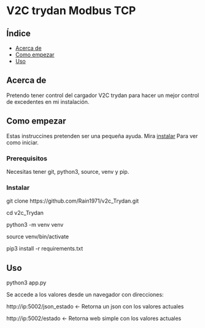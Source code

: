 # V2C trydan Modbus TCP
## Índice

- [Acerca de](#about)
- [Como empezar](#getting_started)
- [Uso](#usage)

## Acerca de <a name = "about"></a>

Pretendo tener control del cargador V2C trydan para hacer un mejor control de excedentes en mi instalación.

## Como empezar <a name = "getting_started"></a>

Estas instruccines pretenden ser una pequeña ayuda. Mira [instalar](#instalar) Para ver como iniciar.

### Prerequisitos

Necesitas tener git, python3, source, venv y pip.

### Instalar <a name = "deployment"></a>

<p>git clone https://github.com/Rain1971/v2c_Trydan.git</p>
<p>cd v2c_Trydan</p>
<p>python3 -m venv venv</p>
<p>source venv/bin/activate</p>
<p>pip3 install -r requirements.txt</p>

## Uso <a name = "usage"></a>

<p>python3 app.py</p>
<p>Se accede a los valores desde un navegador con direcciones:</p>
      <p>http://ip:5002/json_estado  <- Retorna un json con los valores actuales</p>
      <p>http://ip:5002/estado       <- Retorna web simple con los valores actuales</p>
